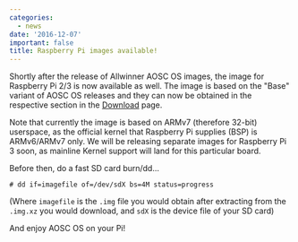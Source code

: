 ```yaml
---
categories:
  - news
date: '2016-12-07'
important: false
title: Raspberry Pi images available!
---
```



Shortly after the release of Allwinner AOSC OS images, the image for Raspberry Pi 2/3 is now available as well. The image is based on the "Base" variant of AOSC OS releases and they can now be obtained in the respective section in the [Download](/en-us/download#aosc-os-download) page.

Note that currently the image is based on ARMv7 (therefore 32-bit) userspace, as the official kernel that Raspberry Pi supplies (BSP) is ARMv6/ARMv7 only. We will be releasing separate images for Raspberry Pi 3 soon, as mainline Kernel support will land for this particular board.

Before then, do a fast SD card burn/dd...

    # dd if=imagefile of=/dev/sdX bs=4M status=progress

(Where `imagefile` is the `.img` file you would obtain after extracting from the `.img.xz` you would download, and `sdX` is the device file of your SD card)

And enjoy AOSC OS on your Pi!

<!-- ![pi-aosc](/assets/news/rpi-img.jpg) -->
